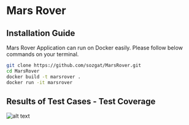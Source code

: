 # Mars Rover

## Installation Guide
Mars Rover Application can run on Docker easily. Please follow below commands on your terminal.

```bash
git clone https://github.com/sozgat/MarsRover.git
cd MarsRover
docker build -t marsrover .
docker run -it marsrover
```

## Results of Test Cases - Test Coverage

![alt text](https://www.kampuskod.com/wp-content/uploads/2022/01/Screen-Shot-2022-01-08-at-01.01.18.png)


